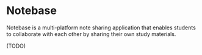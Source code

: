# Notebase
Notebase is a multi-platform note sharing application that enables students to collaborate with each other by sharing their own study materials.


(TODO)
